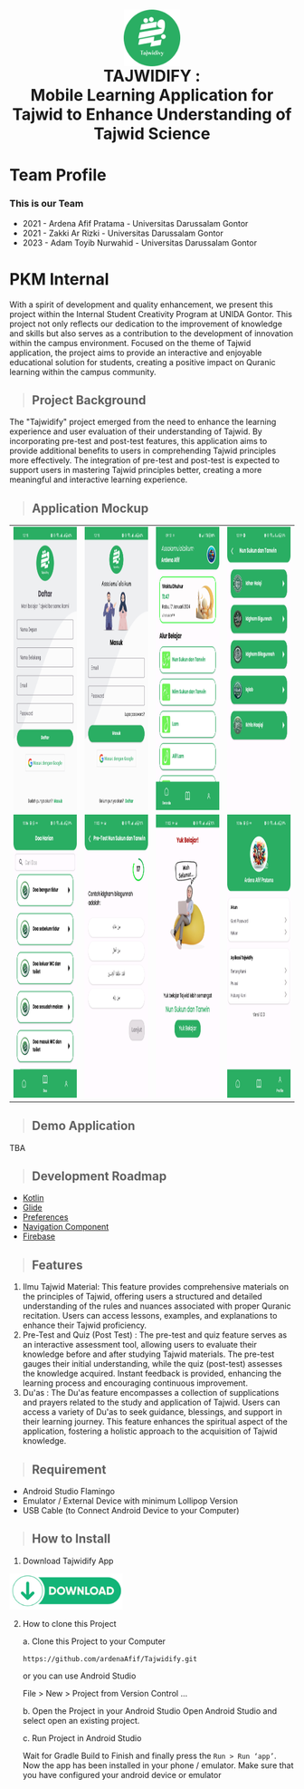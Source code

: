 <h1 align="center">
  <img align="center" src="https://github.com/ardenaAfif/Tajwidify/blob/master/app/src/main/res/drawable/logo_bulet.png"  width="100"></img>
<br>
TAJWIDIFY : <br>
  Mobile Learning Application for Tajwid to Enhance Understanding of Tajwid Science
</h1>

# Team Profile

### This is our Team

* 2021 - Ardena Afif Pratama - Universitas Darussalam Gontor
* 2021 - Zakki Ar Rizki - Universitas Darussalam Gontor
* 2023 - Adam Toyib Nurwahid - Universitas Darussalam Gontor

# PKM Internal
With a spirit of development and quality enhancement, we present this project within the Internal Student Creativity Program at UNIDA Gontor. This project not only reflects our dedication to the improvement of knowledge and skills but also serves as a contribution to the development of innovation within the campus environment. Focused on the theme of Tajwid application, the project aims to provide an interactive and enjoyable educational solution for students, creating a positive impact on Quranic learning within the campus community.

> ## Project Background
The "Tajwidify" project emerged from the need to enhance the learning experience and user evaluation of their understanding of Tajwid. By incorporating pre-test and post-test features, this application aims to provide additional benefits to users in comprehending Tajwid principles more effectively. The integration of pre-test and post-test is expected to support users in mastering Tajwid principles better, creating a more meaningful and interactive learning experience.

> ## Application Mockup
|       |       |       |       |
|-------|-------|-------|-------|
| <img src="https://github.com/ardenaAfif/Tajwidify/blob/master/Mockup%20Fix/daftar.jpg" width="200" height="500"> | <img src="https://github.com/ardenaAfif/Tajwidify/blob/master/Mockup%20Fix/login.jpg" width="200" height="500"> | <img src="https://github.com/ardenaAfif/Tajwidify/blob/master/Mockup%20Fix/home.jpg" width="200" height="500"> | <img src="https://github.com/ardenaAfif/Tajwidify/blob/master/Mockup%20Fix/subBab.jpg" width="200" height="500"> |
| <img src="https://github.com/ardenaAfif/Tajwidify/blob/master/Mockup%20Fix/doa.jpg" width="200" height="500"> | <img src="https://github.com/ardenaAfif/Tajwidify/blob/master/Mockup%20Fix/quiz.jpg" width="200" height="500"> | <img src="https://github.com/ardenaAfif/Tajwidify/blob/master/Mockup%20Fix/result.jpg" width="200" height="500"> | <img src="https://github.com/ardenaAfif/Tajwidify/blob/master/Mockup%20Fix/profile.jpg" width="200" height="500"> |

> ## Demo Application
<!-- ![Demo App](images/Demo.gif) -->
TBA
<!-- <img src="images/Demo.gif" alt="Alt Text" width="200" /> -->

> ## Development Roadmap
- [Kotlin](https://kotlinlang.org/)
- [Glide](https://github.com/bumptech/glide)
- [Preferences](https://developer.android.com/reference/android/preference/Preference)
- [Navigation Component](https://developer.android.com/guide/navigation/navigation-getting-started)
- [Firebase](https://firebase.google.com/?hl=id)

  
> ## Features
1. Ilmu Tajwid Material: This feature provides comprehensive materials on the principles of Tajwid, offering users a structured and detailed understanding of the rules and nuances associated with proper Quranic recitation. Users can access lessons, examples, and explanations to enhance their Tajwid proficiency.
2. Pre-Test and Quiz (Post Test) : The pre-test and quiz feature serves as an interactive assessment tool, allowing users to evaluate their knowledge before and after studying Tajwid materials. The pre-test gauges their initial understanding, while the quiz (post-test) assesses the knowledge acquired. Instant feedback is provided, enhancing the learning process and encouraging continuous improvement.
3. Du'as : The Du'as feature encompasses a collection of supplications and prayers related to the study and application of Tajwid. Users can access a variety of Du'as to seek guidance, blessings, and support in their learning journey. This feature enhances the spiritual aspect of the application, fostering a holistic approach to the acquisition of Tajwid knowledge.

> ## Requirement
* Android Studio Flamingo
* Emulator / External Device with minimum Lollipop Version
* USB Cable (to Connect Android Device to your Computer)


> ## How to Install
1. Download Tajwidify App

<a href="https://github.com/ardenaAfif/Tajwidify/releases/download/1.0.0/Tajwidify.apk" target="_blank">
  <img src="https://github.com/ardenaAfif/Tajwidify/blob/master/Mockup%20Fix/download.png" alt="Logo AMOLED" width="200">
</a>

2. How to clone this Project

   a. Clone this Project to your Computer
   ```
   https://github.com/ardenaAfif/Tajwidify.git
   ```

   or you can use Android Studio 

   File > New > Project from Version Control ...

   b. Open the Project in your Android Studio
   Open Android Studio and select open an existing project.

   c. Run Project in Android Studio
  
   Wait for Gradle Build to Finish and finally press the `Run > Run ‘app’`. Now the app has been installed in your phone / emulator. Make sure that you have configured your android device or emulator 
